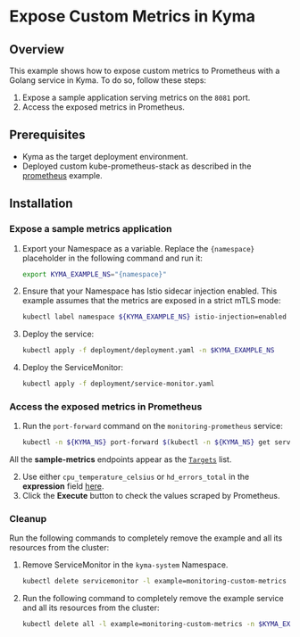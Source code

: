 # Expose Custom Metrics in Kyma

## Overview

This example shows how to expose custom metrics to Prometheus with a Golang service in Kyma. To do so, follow these steps:

1. Expose a sample application serving metrics on the `8081` port.
2. Access the exposed metrics in Prometheus.

## Prerequisites

- Kyma as the target deployment environment.
- Deployed custom kube-prometheus-stack as described in the [prometheus](../) example.

## Installation

### Expose a sample metrics application

1. Export your Namespace as a variable. Replace the `{namespace}` placeholder in the following command and run it:

    ```bash
    export KYMA_EXAMPLE_NS="{namespace}"
    ```

2. Ensure that your Namespace has Istio sidecar injection enabled. This example assumes that the metrics are exposed in a strict mTLS mode:

   ```bash
   kubectl label namespace ${KYMA_EXAMPLE_NS} istio-injection=enabled
   ```

3. Deploy the service:

    ```bash
    kubectl apply -f deployment/deployment.yaml -n $KYMA_EXAMPLE_NS
    ```

4. Deploy the ServiceMonitor:

    ```bash
    kubectl apply -f deployment/service-monitor.yaml
    ```

### Access the exposed metrics in Prometheus

1. Run the `port-forward` command on the `monitoring-prometheus` service:

    ```bash
    kubectl -n ${KYMA_NS} port-forward $(kubectl -n ${KYMA_NS} get service -l app=kube-prometheus-stack-prometheus -oname) 9090
    ```

All the **sample-metrics** endpoints appear as the [`Targets`](http://localhost:9090/targets#job-sample-metrics) list.

2. Use either `cpu_temperature_celsius` or `hd_errors_total` in the **expression** field [here](http://localhost:9090/graph).
3. Click the **Execute** button to check the values scraped by Prometheus.

### Cleanup

Run the following commands to completely remove the example and all its resources from the cluster:

1. Remove ServiceMonitor in the `kyma-system` Namespace.

    ```bash
    kubectl delete servicemonitor -l example=monitoring-custom-metrics -n kyma-system
    ```

2. Run the following command to completely remove the example service and all its resources from the cluster:

    ```bash
    kubectl delete all -l example=monitoring-custom-metrics -n $KYMA_EXAMPLE_NS
    ```
